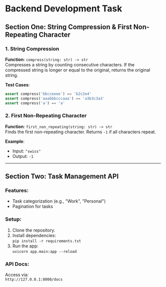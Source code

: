 # Backend Development Task

## Section One: String Compression & First Non-Repeating Character

### 1. String Compression
**Function**: `compress(string: str) -> str`  
Compresses a string by counting consecutive characters. If the compressed string is longer or equal to the original, returns the original string.

**Test Cases**:
```python
assert compress('bbcceeee') == 'b2c2e4'
assert compress('aaabbbcccaaa') == 'a3b3c3a3'
assert compress('a') == 'a'
```

### 2. First Non-Repeating Character
**Function**: `first_non_repeating(string: str) -> str`  
Finds the first non-repeating character. Returns `-1` if all characters repeat.

**Example**:
- Input: `"swiss"`
- Output: `-1`

---

## Section Two: Task Management API

### Features:
- Task categorization (e.g., "Work", "Personal")
- Pagination for tasks

### Setup:
1. Clone the repository.
2. Install dependencies:  
   `pip install -r requirements.txt`
3. Run the app:  
   `uvicorn app.main:app --reload`

### API Docs:
Access via:  
`http://127.0.0.1:8000/docs`

